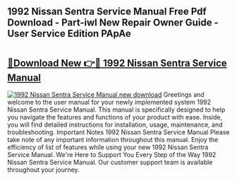 ## 1992 Nissan Sentra Service Manual Free Pdf Download - Part-iwl New Repair Owner Guide - User Service Edition PApAe

# <h2><a href="http://bc49922.oget.top/?id=1992+Nissan+Sentra+Service+Manual">🔗Download New 👉🔴 1992 Nissan Sentra Service Manual</a></h2>

[![1992 Nissan Sentra Service Manual new download](https://i.imgur.com/5g1atiW.png)](http://bc49922.oget.top/?id=1992+Nissan+Sentra+Service+Manual)
Greetings and welcome to the user manual for your newly implemented system 1992 Nissan Sentra Service Manual. This manual is specifically designed to help you navigate the features and functions of your product with ease. Inside, you will find detailed instructions for installation, usage, maintenance, and troubleshooting. Important Notes 1992 Nissan Sentra Service Manual Please take note of any important information throughout this manual. Enjoy the efficiency of list of features while using your new 1992 Nissan Sentra Service Manual. We're Here to Support You Every Step of the Way 1992 Nissan Sentra Service Manual. Our customer support team is available throughout your journey.

